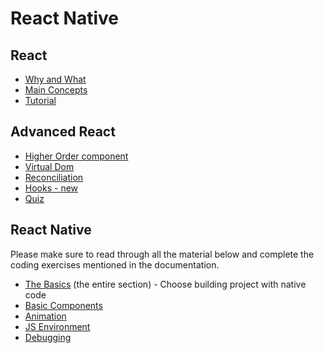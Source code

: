 # React Native

## React
* [Why and What](https://reactjs.org/blog/2013/06/05/why-react.html)
* [Main Concepts](https://react.dev/learn)
* [Tutorial](https://react.dev/learn/tutorial-tic-tac-toe#before-we-start-the-tutorial)

## Advanced React
* [Higher Order component](https://reactjs.org/docs/higher-order-components.html)
* [Virtual Dom](https://reactjs.org/docs/faq-internals.html#what-is-the-virtual-dom)
* [Reconciliation](https://react.dev/learn/preserving-and-resetting-state)
* [Hooks - new](https://react.dev/reference/react)
* [Quiz](https://goo.gl/forms/patln8QNQAXrpzh93)

## React Native

Please make sure to read through all the material below and complete the coding exercises mentioned in the documentation.

* [The Basics](https://facebook.github.io/react-native/docs/getting-started) (the entire section) -  Choose building project with native code
* [Basic Components](https://facebook.github.io/react-native/docs/components-and-apis)
* [Animation](https://facebook.github.io/react-native/docs/animations)
* [JS Environment](https://facebook.github.io/react-native/docs/javascript-environment)
* [Debugging](https://facebook.github.io/react-native/docs/debugging)
